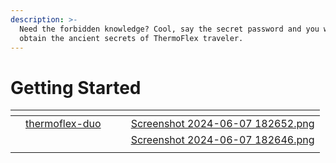 ```yaml
---
description: >-
  Need the forbidden knowledge? Cool, say the secret password and you will
  obtain the ancient secrets of ThermoFlex traveler.
---
```


# Getting Started



<table data-view="cards"><thead><tr><th></th><th data-type="content-ref"></th><th></th><th></th><th data-hidden data-card-cover data-type="files"></th></tr></thead><tbody><tr><td></td><td><a href="products/thermoflex-duo/">thermoflex-duo</a></td><td></td><td></td><td><a href=".gitbook/assets/Screenshot 2024-06-07 182652.png">Screenshot 2024-06-07 182652.png</a></td></tr><tr><td></td><td></td><td></td><td></td><td><a href=".gitbook/assets/Screenshot 2024-06-07 182646.png">Screenshot 2024-06-07 182646.png</a></td></tr><tr><td></td><td></td><td></td><td></td><td></td></tr></tbody></table>
